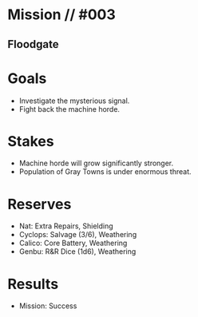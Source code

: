 # Mission // #003
## Floodgate
# Goals
- Investigate the mysterious signal.
- Fight back the machine horde.

# Stakes
- Machine horde will grow significantly stronger.
- Population of Gray Towns is under enormous threat.

# Reserves
- Nat: Extra Repairs, Shielding
- Cyclops: Salvage (3/6), Weathering
- Calico: Core Battery, Weathering
- Genbu: R&R Dice (1d6), Weathering

# Results
- Mission: Success